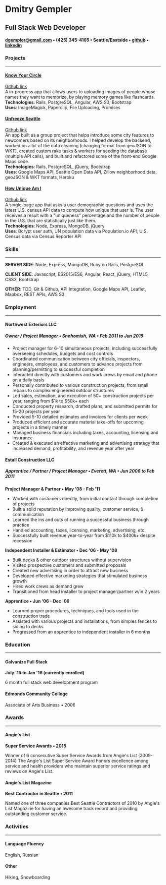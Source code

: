 # Dmitry Gempler
## Full Stack Web Developer

#### [dgempler@gmail.com](mailto:dgempler@gmail.com) • (425) 345-4165 • Seattle/Eastside • [github](http://www.github.com/DGempler) • [linkedin](http://linkedin.com/in/dgempler)

### Projects
---
#### [Know Your Circle](https://knowyourcircle.herokuapp.com/)
[Github link](https://github.com/DGempler/know-your-circle)
<br/>
A in-progress app that allows users to uploading images of people whose names they want to memorize, by playing memory games like flashcards.
<br/>
**Technologies**: Rails, PostgreSQL, Angular, AWS S3, Bootstrap
<br/>
**Uses**: ImageMagick, Paperclip, File Uploading, Promises

#### [Unfreeze Seattle](http://unfreeze-seattle.herokuapp.com/)
[Github link](https://github.com/lionel-lints/unfreeze-seattle)
<br/>
An app built as a group project that helps introduce some city features to newcomers based on its neighborhoods. I helped develop the backend, worked on a lot of the data cleaning (changing format from geoJSON to WKT), created custom rake tasks & workers for seeding the database (multiple API calls), and built and refactored some of the front-end Google Maps code.
<br/>
**Technologies**: Rails, PostgreSQL, jQuery, Bootstrap
<br/>
**Uses**: Google Maps API, Seattle Open Data API, Zillow neighborhood data, geoJSON & WKT formats, Heroku

#### [How Unique Am I](http://howuniqueami.herokuapp.com/)
[Github link](https://github.com/DGempler/howUniqueAmI)
<br/>
A single-page app that asks a user demographic questions and uses the latest U.S. census API data to compute how unique that user is. The user receives a result with a "uniqueness" percentage and the number of people in the U.S. that are statistically just like them.
<br/>
**Technologies**: Node, Express, MongoDB, jQuery
<br/>
**Uses**:  Bcrypt user auth, UN population data via Population.io API, U.S. Census data via Census Reporter API

### Skills
---
**SERVER SIDE**: Node, Express,  MongoDB, Ruby on Rails, PostgreSQL

**CLIENT SIDE**: Javascript, ES2015/ES6,  Angular, React, jQuery,  HTML5, CSS3, Bootstrap

**OTHER**: TDD, Git & Github,  API Integration, Google Maps API,  Leaflet, Mapbox, REST APIs, AWS S3

### Employment
---
#### Northwest Exteriors LLC
##### Owner / Project Manager • Snohomish, WA • Feb 2011 to Jun 2015

- Project manager for 6-10 simultaneous projects, including successfully overseeing schedules, budgets and cost controls
- Coordinated communication between city officials, inspectors, engineers, employees, and customers to advance projects from planning/permitting to successful completion
- Interacted directly with customers and work crews by email and phone on a daily basis
- Personally contributed to various construction projects, from small repairs to complex engineered outdoor structures
- Led sales, estimation, and execution of 50+ construction projects per year, ranging from $1k to $50k+ each
- Conducted property research, drafted plans, and submitted permits for 15-20 projects per year
- Provided 5-10 detailed estimates and invoices for clients per week
- Produced efficient and accurate material take-offs for upcoming projects in a timely manner
- Managed business financials including taxes, accounting, licensing and insurance
- Created & executed an effective marketing and advertising strategy that increased demand, profitability, and revenue year after year

#### Estall Construction LLC
##### Apprentice / Partner / Project Manager • Everett, WA • Jun 2006 to Feb 2011

**Project Manager & Partner • May '08 - Feb '11**
<br>
- Worked with customers directly, from initial contact through completion of projects
- Built a solid reputation by improving quality, customer service, & communication
- Learned the ins and outs of running a successful business through practice
- Handled accounting, taxes, licensing, marketing, advertising, etc.
- Successfully built revenue year-to-year from $110k to $400k+ despite recession

**Independent Installer & Estimator • Dec '06 - May '08**
<br>
- Built decks & other outdoor structures without supervision
- Visited prospective customers and submitted proposals
- Created new advertising in order to attract new business
- Developed effective marketing strategies that stimulated business growth
- Hired work crews as demand grew
- Transitioned from head installer to project manager/partner w/in 2 years

**Apprentice • Jun '06 - Dec '06**
<br>
- Learned proper procedures, techniques, and tools used in the construction trade
- Assisted with various projects and installations, from simples fences to siding to decks
- Progressed from an apprentice to independent installer in 6 months

### Education
---
#### Galvanize Full Stack
**July '15 to Jan '16 (currently enrolled)**

6 month full stack web development program

#### Edmonds Community College

Associate of Arts Business • 2006

### Awards
---
#### Angie's List
**Super Service Awards • 2015**

Winner of 6 consecutive Super Service Awards from Angie's List (2009-2014)
The Angie's List Super Service Award honors excellence among service and health providers who maintain superior service ratings and reviews on Angie's List.
#### Angie's List Magazine
**Best Contractor in Seattle • 2011**

Named one of three companies Best Seattle Contractors of 2010 by Angie's List Magazine for having an awesome track record and providing outstanding customer service.

### Activities
---
#### Language Fluency
English, Russian

#### Other
Hiking, Snowboarding
